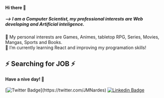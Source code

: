 #### Hi there 👋

##### --> I am a Computer Scientist, my professional interests are Web developing and Artificial inteligence.<br />


🔭 My personal interests are Games, Animes, tabletop RPG,  Series, Movies, Mangas, Sports and Books.<br />
🌱 I’m currently learning React and improving my programation skills!<br />

## ⚡ Searching for JOB ⚡ <br />


#### Have a nive day! 👋 <br />

[![Twitter Badge](https://img.shields.io/badge/-Twitter-1ca0f1?style=flat-square&labelColor=1ca0f1&logo=twitter&logoColor=white&link=https://twitter.com/felipefialho_)](https://twitter.com/JMNardes)
[![Linkedin Badge](https://img.shields.io/badge/-LinkedIn-blue?style=flat-square&logo=Linkedin&logoColor=white&link=https://www.linkedin.com/in/felipefialho)](https://www.linkedin.com/in/jmnardes/)
